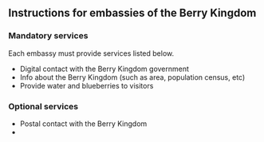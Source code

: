 <h2> Instructions for embassies of the Berry Kingdom</h2>

<h3>Mandatory services</h3>
<p>
    Each embassy must provide services listed below. 
</p>
<ul>
    <li>Digital contact with the Berry Kingdom government</li>
    <li>Info about the Berry Kingdom (such as area, population census, etc) </li>
    <li>Provide water and blueberries to visitors</li>
</ul>
<h3>Optional services</h3>
<ul>
    <li>Postal contact with the Berry Kingdom</li>
    <li></li>
</ul>
